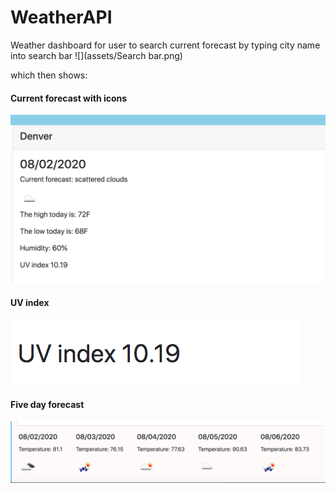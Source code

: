 # WeatherAPI
Weather dashboard for user to search current forecast by typing city name into search bar 
![](assets/Search bar.png)

which then shows:

#### Current forecast with icons
![](assets/currentForecast.png)

#### UV index
![](assets/uvIndex.png)

#### Five day forecast
![](assets/fiveDay.png)



